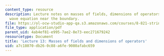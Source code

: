 ```yaml
---
content_type: resource
description: Lecture notes on masses of fields, dimensions of operators, and the AdS
  wave equation near the boundary.
file: https://ol-ocw-studio-app-qa.s3.amazonaws.com/courses/8-821-string-theory-fall-2008/a7c18070db260c88a6fe9080afabc659_lecture13.pdf
file_type: application/pdf
parent_uid: 4ab4ef81-e995-7ae2-8e73-eec271679242
resourcetype: Document
title: 'Lecture 13: Masses of fields and dimensions of operators'
uid: a7c18070-db26-0c88-a6fe-9080afabc659
---
```

